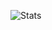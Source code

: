 
![Stats](https://github-readme-stats.vercel.app/api?username=LuK050&count_private=true&show_icons=true&theme=tokyonight&locale=ru)

